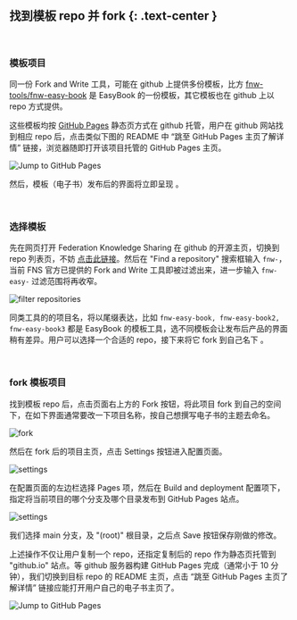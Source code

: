找到模板 repo 并 fork {: .text-center }
---------------------------------

&nbsp;

### 模板项目

同一份 Fork and Write 工具，可能在 github 上提供多份模板，比方 [fnw-tools/fnw-easy-book](https://github.com/fnw-tools/fnw-easy-book) 是 EasyBook 的一份模板，其它模板也在 github 上以 repo 方式提供。

这些模板均按 [GitHub Pages](https://pages.github.com/) 静态页方式在 github 托管，用户在 github 网站找到相应 repo 后，点击类似下图的 README 中 “跳至 GitHub Pages 主页了解详情” 链接，浏览器随即打开该项目托管的 GitHub Pages 主页。

![Jump to GitHub Pages](res/readme_ref.jpg)

然后，模板（电子书）发布后的界面将立即呈现 。

&nbsp;

### 选择模板

先在网页打开 Federation Knowledge Sharing 在 github 的开源主页，切换到 repo 列表页，不妨 [点击此链接](https://github.com/fnw-tools?tab=repositories)。然后在 "Find a repository" 搜索框输入 `fnw-`，当前 FNS 官方已提供的 Fork and Write 工具即被过滤出来，进一步输入 `fnw-easy-` 过滤范围将再收窄。

![filter repositories](res/repo_filter.jpg)

同类工具的的项目名，将以尾缀表达，比如 `fnw-easy-book, fnw-easy-book2, fnw-easy-book3` 都是 EasyBook 的模板工具，选不同模板会让发布后产品的界面稍有差异。用户可以选择一个合适的 repo，接下来将它 fork 到自己名下 。

&nbsp;

### fork 模板项目

找到模板 repo 后，点击页面右上方的 Fork 按钮，将此项目 fork 到自己的空间下，在如下界面通常要改一下项目名称，按自己想撰写电子书的主题去命名。

![fork](res/fork_repo.jpg)

然后在 fork 后的项目主页，点击 Settings 按钮进入配置页面。

![settings](res/repo_settings.jpg)

在配置页面的左边栏选择 Pages 项，然后在 Build and deployment 配置项下，指定将当前项目的哪个分支及哪个目录发布到 GitHub Pages 站点。

![settings](res/select_branch.jpg)

我们选择 main 分支，及 "(root)" 根目录，之后点 Save 按钮保存刚做的修改。

上述操作不仅让用户复制一个 repo，还指定复制后的 repo 作为静态页托管到 "github.io" 站点。等 github 服务器构建 GitHub Pages 完成（通常小于 10 分钟），我们切换到目标 repo 的 README 主页，点击 “跳至 GitHub Pages 主页了解详情” 链接应能打开用户自己的电子书主页了。

![Jump to GitHub Pages](res/readme_ref.jpg)
